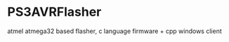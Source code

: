 PS3AVRFlasher
=============

atmel atmega32 based flasher, c language firmware + cpp windows client
